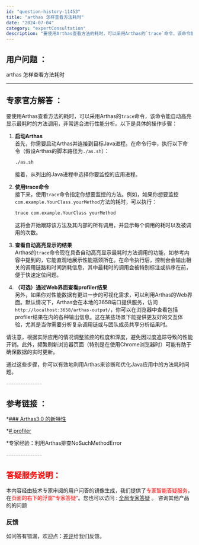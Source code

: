 ```yaml
---
id: "question-history-11453"
title: "arthas 怎样查看方法耗时"
date: "2024-07-04"
category: "expertConsultation"
description: "要使用Arthas查看方法的耗时，可以采用Arthas的`trace`命令，该命令能自动高亮显示最耗时的方法调用，非常适合进行性能分析。以下是具体的操作步骤：1. **启动Arthas**     首先，你需要启动Arthas并连接到目标Java进程。在命令行中，执行以下命令（假设Arthas的脚本"
---
```


## 用户问题 ： 
 arthas 怎样查看方法耗时  

---------------
## 专家官方解答 ：

要使用Arthas查看方法的耗时，可以采用Arthas的`trace`命令，该命令能自动高亮显示最耗时的方法调用，非常适合进行性能分析。以下是具体的操作步骤：

1. **启动Arthas**  
   首先，你需要启动Arthas并连接到目标Java进程。在命令行中，执行以下命令（假设Arthas的脚本路径为`./as.sh`）：
   ```bash
   ./as.sh
   ```
   接着，从列出的Java进程中选择你要监控的应用进程。

2. **使用trace命令**  
   接下来，使用`trace`命令指定你想要监控的方法。例如，如果你想要监控`com.example.YourClass.yourMethod`方法的耗时，可以执行：
   ```bash
   trace com.example.YourClass yourMethod
   ```
   这将会开始跟踪该方法及其内部的所有调用，并显示每个调用的耗时以及被调用的次数。

3. **查看自动高亮显示的结果**  
   Arthas的`trace`命令现在具备自动高亮显示最耗时方法调用的功能，如参考内容中提到的，它能直观地展示性能瓶颈所在。在命令执行后，控制台会输出相关的调用链路和时间消耗信息，其中最耗时的调用会被特别标注或排序在前，便于快速定位问题。

4. **（可选）通过Web界面查看profiler结果**  
   另外，如果你对性能数据有更进一步的可视化需求，可以利用Arthas的Web界面。默认情况下，Arthas会在本地的3658端口提供服务，访问`http://localhost:3658/arthas-output/`，你可以在浏览器中查看包括profiler结果在内的各种输出信息。这在某些场景下能提供更友好的交互体验，尤其是当你需要分析复杂调用链或与团队成员共享分析结果时。

请注意，根据实际应用的情况调整监控的粒度和深度，避免因过度追踪导致的性能开销。此外，频繁刷新浏览器页面（特别是在使用Chrome浏览器时）可能有助于确保数据的实时更新。

通过这些步骤，你可以有效地利用Arthas来诊断和优化Java应用中的方法耗时问题。


<font color="#949494">---------------</font> 


## 参考链接 ：

*[### Arthas3.0 的新特性](https://github.com/alibaba/arthas/tree/master/site/docs/doc/arthas3.md)
 
 *[# profiler](https://github.com/alibaba/arthas/tree/master/site/docs/doc/profiler.md)
 
 *专家经验：利用Arthas排查NoSuchMethodError 


 <font color="#949494">---------------</font> 
 


## <font color="#FF0000">答疑服务说明：</font> 

本内容经由技术专家审阅的用户问答的镜像生成，我们提供了<font color="#FF0000">专家智能答疑服务</font>，在<font color="#FF0000">页面的右下的浮窗”专家答疑“</font>。您也可以访问 : [全局专家答疑](https://answer.opensource.alibaba.com/docs/intro) 。 咨询其他产品的的问题

### 反馈
如问答有错漏，欢迎点：[差评](https://ai.nacos.io/user/feedbackByEnhancerGradePOJOID?enhancerGradePOJOId=16047)给我们反馈。
